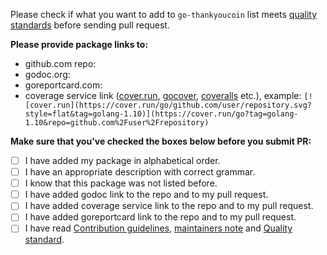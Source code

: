 Please check if what you want to add to `go-thankyoucoin` list meets [quality standards](https://github.com/kalibroida/ThankyouCoin_Node/blob/master/CONTRIBUTING.md#quality-standard) before sending pull request.

**Please provide package links to:**

- github.com repo:
- godoc.org:
- goreportcard.com:
- coverage service link ([cover.run](https://cover.run/), [gocover](http://gocover.io/), [coveralls](https://coveralls.io/) etc.), example: `[![cover.run](https://cover.run/go/github.com/user/repository.svg?style=flat&tag=golang-1.10)](https://cover.run/go?tag=golang-1.10&repo=github.com%2Fuser%2Frepository)`

**Make sure that you've checked the boxes below before you submit PR:**
- [ ] I have added my package in alphabetical order.
- [ ] I have an appropriate description with correct grammar.
- [ ] I know that this package was not listed before.
- [ ] I have added godoc link to the repo and to my pull request.
- [ ] I have added coverage service link to the repo and to my pull request.
- [ ] I have added goreportcard link to the repo and to my pull request.
- [ ] I have read [Contribution guidelines](https://github.com/kalibroida/ThankyouCoin_Node/blob/master/CONTRIBUTING.md#contribution-guidelines), [maintainers note](https://github.com/kalibroida/ThankyouCoin_Node/blob/master/CONTRIBUTING.md#maintainers) and [Quality standard](https://github.com/kalibroida/ThankyouCoin_Node/blob/master/CONTRIBUTING.md#quality-standard).
